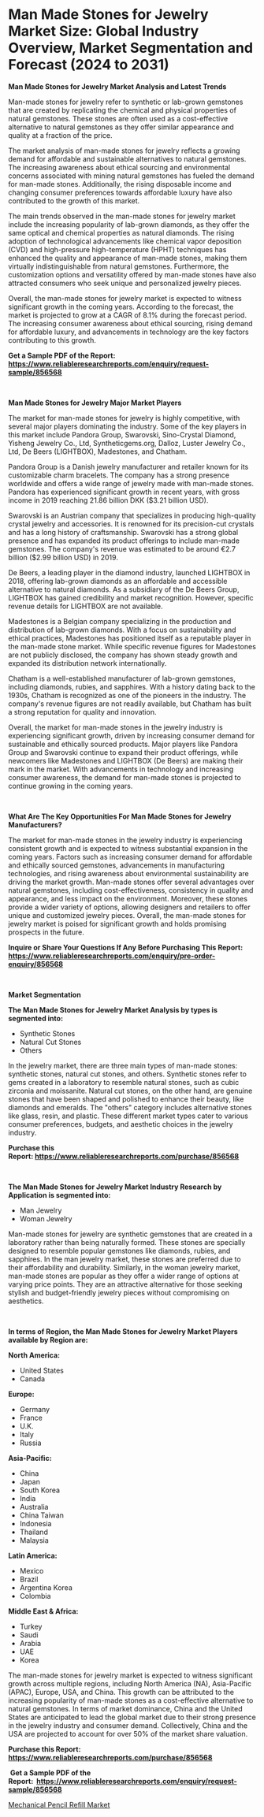 <p><h1>Man Made Stones for Jewelry Market Size: Global Industry Overview, Market Segmentation and Forecast (2024 to 2031)</h1></p><p><strong>Man Made Stones for Jewelry Market Analysis and Latest Trends</strong></p>
<p><p>Man-made stones for jewelry refer to synthetic or lab-grown gemstones that are created by replicating the chemical and physical properties of natural gemstones. These stones are often used as a cost-effective alternative to natural gemstones as they offer similar appearance and quality at a fraction of the price.</p><p>The market analysis of man-made stones for jewelry reflects a growing demand for affordable and sustainable alternatives to natural gemstones. The increasing awareness about ethical sourcing and environmental concerns associated with mining natural gemstones has fueled the demand for man-made stones. Additionally, the rising disposable income and changing consumer preferences towards affordable luxury have also contributed to the growth of this market.</p><p>The main trends observed in the man-made stones for jewelry market include the increasing popularity of lab-grown diamonds, as they offer the same optical and chemical properties as natural diamonds. The rising adoption of technological advancements like chemical vapor deposition (CVD) and high-pressure high-temperature (HPHT) techniques has enhanced the quality and appearance of man-made stones, making them virtually indistinguishable from natural gemstones. Furthermore, the customization options and versatility offered by man-made stones have also attracted consumers who seek unique and personalized jewelry pieces.</p><p>Overall, the man-made stones for jewelry market is expected to witness significant growth in the coming years. According to the forecast, the market is projected to grow at a CAGR of 8.1% during the forecast period. The increasing consumer awareness about ethical sourcing, rising demand for affordable luxury, and advancements in technology are the key factors contributing to this growth.</p></p>
<p><strong>Get a Sample PDF of the Report:&nbsp; <a href="https://www.reliableresearchreports.com/enquiry/request-sample/856568">https://www.reliableresearchreports.com/enquiry/request-sample/856568</a></strong></p>
<p>&nbsp;</p>
<p><strong>Man Made Stones for Jewelry Major Market Players</strong></p>
<p><p>The market for man-made stones for jewelry is highly competitive, with several major players dominating the industry. Some of the key players in this market include Pandora Group, Swarovski, Sino-Crystal Diamond, Yisheng Jewelry Co., Ltd, Syntheticgems.org, Dalloz, Luster Jewelry Co., Ltd, De Beers (LIGHTBOX), Madestones, and Chatham.</p><p>Pandora Group is a Danish jewelry manufacturer and retailer known for its customizable charm bracelets. The company has a strong presence worldwide and offers a wide range of jewelry made with man-made stones. Pandora has experienced significant growth in recent years, with gross income in 2019 reaching 21.86 billion DKK ($3.21 billion USD).</p><p>Swarovski is an Austrian company that specializes in producing high-quality crystal jewelry and accessories. It is renowned for its precision-cut crystals and has a long history of craftsmanship. Swarovski has a strong global presence and has expanded its product offerings to include man-made gemstones. The company's revenue was estimated to be around €2.7 billion ($2.99 billion USD) in 2019.</p><p>De Beers, a leading player in the diamond industry, launched LIGHTBOX in 2018, offering lab-grown diamonds as an affordable and accessible alternative to natural diamonds. As a subsidiary of the De Beers Group, LIGHTBOX has gained credibility and market recognition. However, specific revenue details for LIGHTBOX are not available.</p><p>Madestones is a Belgian company specializing in the production and distribution of lab-grown diamonds. With a focus on sustainability and ethical practices, Madestones has positioned itself as a reputable player in the man-made stone market. While specific revenue figures for Madestones are not publicly disclosed, the company has shown steady growth and expanded its distribution network internationally.</p><p>Chatham is a well-established manufacturer of lab-grown gemstones, including diamonds, rubies, and sapphires. With a history dating back to the 1930s, Chatham is recognized as one of the pioneers in the industry. The company's revenue figures are not readily available, but Chatham has built a strong reputation for quality and innovation.</p><p>Overall, the market for man-made stones in the jewelry industry is experiencing significant growth, driven by increasing consumer demand for sustainable and ethically sourced products. Major players like Pandora Group and Swarovski continue to expand their product offerings, while newcomers like Madestones and LIGHTBOX (De Beers) are making their mark in the market. With advancements in technology and increasing consumer awareness, the demand for man-made stones is projected to continue growing in the coming years.</p></p>
<p>&nbsp;</p>
<p><strong>What Are The Key Opportunities For Man Made Stones for Jewelry Manufacturers?</strong></p>
<p><p>The market for man-made stones in the jewelry industry is experiencing consistent growth and is expected to witness substantial expansion in the coming years. Factors such as increasing consumer demand for affordable and ethically sourced gemstones, advancements in manufacturing technologies, and rising awareness about environmental sustainability are driving the market growth. Man-made stones offer several advantages over natural gemstones, including cost-effectiveness, consistency in quality and appearance, and less impact on the environment. Moreover, these stones provide a wider variety of options, allowing designers and retailers to offer unique and customized jewelry pieces. Overall, the man-made stones for jewelry market is poised for significant growth and holds promising prospects in the future.</p></p>
<p><strong>Inquire or Share Your Questions If Any Before Purchasing This Report: <a href="https://www.reliableresearchreports.com/enquiry/pre-order-enquiry/856568">https://www.reliableresearchreports.com/enquiry/pre-order-enquiry/856568</a></strong></p>
<p>&nbsp;</p>
<p><strong>Market Segmentation</strong></p>
<p><strong>The Man Made Stones for Jewelry Market Analysis by types is segmented into:</strong></p>
<p><ul><li>Synthetic Stones</li><li>Natural Cut Stones</li><li>Others</li></ul></p>
<p><p>In the jewelry market, there are three main types of man-made stones: synthetic stones, natural cut stones, and others. Synthetic stones refer to gems created in a laboratory to resemble natural stones, such as cubic zirconia and moissanite. Natural cut stones, on the other hand, are genuine stones that have been shaped and polished to enhance their beauty, like diamonds and emeralds. The "others" category includes alternative stones like glass, resin, and plastic. These different market types cater to various consumer preferences, budgets, and aesthetic choices in the jewelry industry.</p></p>
<p><strong>Purchase this Report:&nbsp;<a href="https://www.reliableresearchreports.com/purchase/856568">https://www.reliableresearchreports.com/purchase/856568</a></strong></p>
<p>&nbsp;</p>
<p><strong>The Man Made Stones for Jewelry Market Industry Research by Application is segmented into:</strong></p>
<p><ul><li>Man Jewelry</li><li>Woman Jewelry</li></ul></p>
<p><p>Man-made stones for jewelry are synthetic gemstones that are created in a laboratory rather than being naturally formed. These stones are specially designed to resemble popular gemstones like diamonds, rubies, and sapphires. In the man jewelry market, these stones are preferred due to their affordability and durability. Similarly, in the woman jewelry market, man-made stones are popular as they offer a wider range of options at varying price points. They are an attractive alternative for those seeking stylish and budget-friendly jewelry pieces without compromising on aesthetics.</p></p>
<p>&nbsp;</p>
<p><strong>In terms of Region, the Man Made Stones for Jewelry Market Players available by Region are:</strong></p>
<p>
    <p> <strong> North America: </strong>
        <ul>
            <li>United States</li>
            <li>Canada</li>
        </ul>
        </p> 
    <p> <strong> Europe: </strong>
        <ul>
            <li>Germany</li>
            <li>France</li>
            <li>U.K.</li>
            <li>Italy</li>
            <li>Russia</li>
        </ul>
        </p> 
    <p> <strong> Asia-Pacific: </strong>
        <ul>
            <li>China</li>
            <li>Japan</li>
            <li>South Korea</li>
            <li>India</li>
            <li>Australia</li>
            <li>China Taiwan</li>
            <li>Indonesia</li>
            <li>Thailand</li>
            <li>Malaysia</li>
        </ul>
        </p> 
    <p> <strong> Latin America: </strong>
        <ul>
            <li>Mexico</li>
            <li>Brazil</li>
            <li>Argentina Korea</li>
            <li>Colombia</li>
        </ul>
        </p> 
    <p> <strong> Middle East & Africa: </strong>
        <ul>
            <li>Turkey</li>
            <li>Saudi</li>
            <li>Arabia</li>
            <li>UAE</li>
            <li>Korea</li>
        </ul>
    </p>
    </p>
<p><p>The man-made stones for jewelry market is expected to witness significant growth across multiple regions, including North America (NA), Asia-Pacific (APAC), Europe, USA, and China. This growth can be attributed to the increasing popularity of man-made stones as a cost-effective alternative to natural gemstones. In terms of market dominance, China and the United States are anticipated to lead the global market due to their strong presence in the jewelry industry and consumer demand. Collectively, China and the USA are projected to account for over 50% of the market share valuation.</p></p>
<p><strong>Purchase this Report: <a href="https://www.reliableresearchreports.com/purchase/856568">https://www.reliableresearchreports.com/purchase/856568</a></strong></p>
<p>&nbsp;<strong>Get a Sample PDF of the Report:&nbsp;&nbsp;<a href="https://www.reliableresearchreports.com/enquiry/request-sample/856568">https://www.reliableresearchreports.com/enquiry/request-sample/856568</a></strong></p>
<p><strong></strong></p>
<p><p><a href="https://github.com/khayangel/Market-Research-Report-List-1/blob/main/mechanical-pencil-refill-market.md">Mechanical Pencil Refill Market</a></p></p>